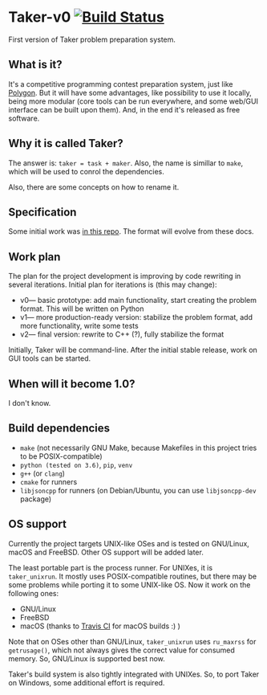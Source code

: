 # Taker-v0 [![Build Status](https://travis-ci.com/taker-project/taker_v0.svg?branch=master)](https://travis-ci.com/taker-project/taker_v0)

First version of Taker problem preparation system.

## What is it?

It's a competitive programming contest preparation system, just like [Polygon](https://polygon.codeforces.com). But it will have some advantages, like possibility to use it locally, being more modular (core tools can be run everywhere, and some web/GUI interface can be built upon them). And, in the end it's released as free software.

## Why it is called Taker?

The answer is: `taker = task + maker`. Also, the name is simillar to `make`, which will be used to conrol the dependencies.

Also, there are some concepts on how to rename it.

## Specification

Some initial work was [in this repo](https://github.com/taker-project/taker-specs). The format will evolve from these docs.

## Work plan

The plan for the project development is improving by code rewriting in several iterations. Initial plan for iterations is (this may change):
- v0&mdash; basic prototype: add main functionality, start creating the problem format. This will be written on Python
- v1&mdash; more production-ready version: stabilize the problem format, add more functionality, write some tests
- v2&mdash; final version: rewrite to C++ (?), fully stabilize the format

Initially, Taker will be command-line. After the initial stable release, work on GUI tools can be started.

## When will it become 1.0?

I don't know.

## Build dependencies

* `make` (not necessarily GNU Make, because Makefiles in this project tries to be POSIX-compatible)
* `python (tested on 3.6)`, `pip`, `venv`
* `g++` (or `clang`)
* `cmake` for runners
* `libjsoncpp` for runners (on Debian/Ubuntu, you can use `libjsoncpp-dev` package)

## OS support

Currently the project targets UNIX-like OSes and is tested on GNU/Linux, macOS and FreeBSD. Other OS support will be added later.

The least portable part is the process runner. For UNIXes, it is `taker_unixrun`. It mostly uses POSIX-compatible routines, but there may be some problems while porting it to some UNIX-like OS. Now it work on the following ones:

* GNU/Linux
* FreeBSD
* macOS (thanks to [Travis CI](https://travis-ci.org) for macOS builds :) )

Note that on OSes other than GNU/Linux, `taker_unixrun` uses `ru_maxrss` for `getrusage()`, which not always gives the correct value for consumed memory. So, GNU/Linux is supported best now.

Taker's build system is also tightly integrated with UNIXes. So, to port Taker on Windows, some additional effort is required.
